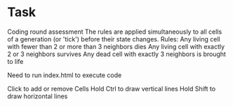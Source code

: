# Task
Coding round assessment
The rules are applied simultaneously to all cells of a generation (or 'tick') before their state changes.
Rules:
Any living cell with fewer than 2 or more than 3 neighbors dies
Any living cell with exactly 2 or 3 neighbors survives
Any dead cell with exactly 3 neighbors is brought to life

Need to run index.html to execute code

Click to add or remove Cells
Hold Ctrl to draw vertical lines
Hold Shift to draw horizontal lines


